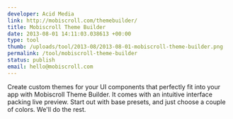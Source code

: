 ```yaml
--- 
developer: Acid Media
link: http://mobiscroll.com/themebuilder/
title: Mobiscroll Theme Builder
date: 2013-08-01 14:11:03.038613 +00:00
type: tool
thumb: /uploads/tool/2013-08/2013-08-01-mobiscroll-theme-builder.png
permalink: /tool/mobiscroll-theme-builder
status: publish
email: hello@mobiscroll.com
---
```


Create custom themes for your UI components that perfectly fit into your app with Mobiscroll Theme Builder. It comes with an intuitive interface packing live preview. Start out with base presets, and just choose a couple of colors. We'll do the rest. 
